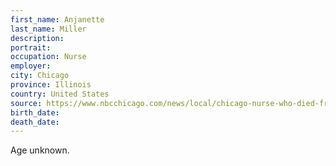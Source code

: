 ```yaml
---
first_name: Anjanette
last_name: Miller
description: 
portrait: 
occupation: Nurse
employer: 
city: Chicago
province: Illinois
country: United States
source: https://www.nbcchicago.com/news/local/chicago-nurse-who-died-from-covid-19-urged-other-nurses-to-take-every-precaution/2257781/
birth_date: 
death_date: 
---
```


Age unknown.